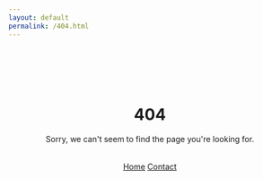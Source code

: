 ```yaml
---
layout: default
permalink: /404.html
---
```


<div class="container" style="text-align: center; padding: 4rem 0;">
  <h1>404</h1>
  <p>Sorry, we can't seem to find the page you're looking for.</p>
  
  <div style="margin-top: 2rem;">
    <a href="{{ site.baseurl }}/" class="btn">Home</a>
    <a href="{{ site.baseurl }}/#contact" class="btn btn-secondary">Contact</a>
  </div>
</div>
